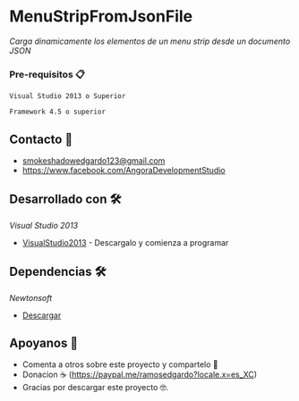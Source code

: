 # MenuStripFromJsonFile
_Carga dinamicamente los elementos de un menu strip desde un documento JSON_

### Pre-requisitos 📋
```
Visual Studio 2013 o Superior
```
```
Framework 4.5 o superior
```

## Contacto 📌

* smokeshadowedgardo123@gmail.com
* https://www.facebook.com/AngoraDevelopmentStudio

## Desarrollado con 🛠️
_Visual Studio 2013_

* [VisualStudio2013](https://visualstudio.microsoft.com/es/vs/older-downloads/) - Descargalo y comienza a programar

## Dependencias 🛠️
_Newtonsoft_
* [Descargar](https://www.nuget.org/packages/Newtonsoft.Json/)

## Apoyanos 🎁

* Comenta a otros sobre este proyecto y compartelo 📢
* Donacion ☕ (https://paypal.me/ramosedgardo?locale.x=es_XC)
* Gracias por descargar este proyecto 🤓.
